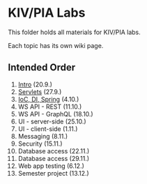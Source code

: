 # KIV/PIA Labs

This folder holds all materials for KIV/PIA labs.

Each topic has its own wiki page.

## Intended Order

1. [Intro](https://github.com/fidransky/kiv-pia-labs/wiki/Intro) (20.9.)
2. [Servlets](https://github.com/fidransky/kiv-pia-labs/wiki/Servlets) (27.9.)
3. [IoC, DI, Spring](https://github.com/fidransky/kiv-pia-labs/wiki/IoC,-DI,-Spring) (4.10.)
4. WS API - REST (11.10.)
5. WS API - GraphQL (18.10.)
6. UI - server-side (25.10.)
7. UI - client-side (1.11.)
8. Messaging (8.11.)
9. Security (15.11.)
10. Database access (22.11.)
11. Database access (29.11.)
12. Web app testing (6.12.)
13. Semester project (13.12.)
